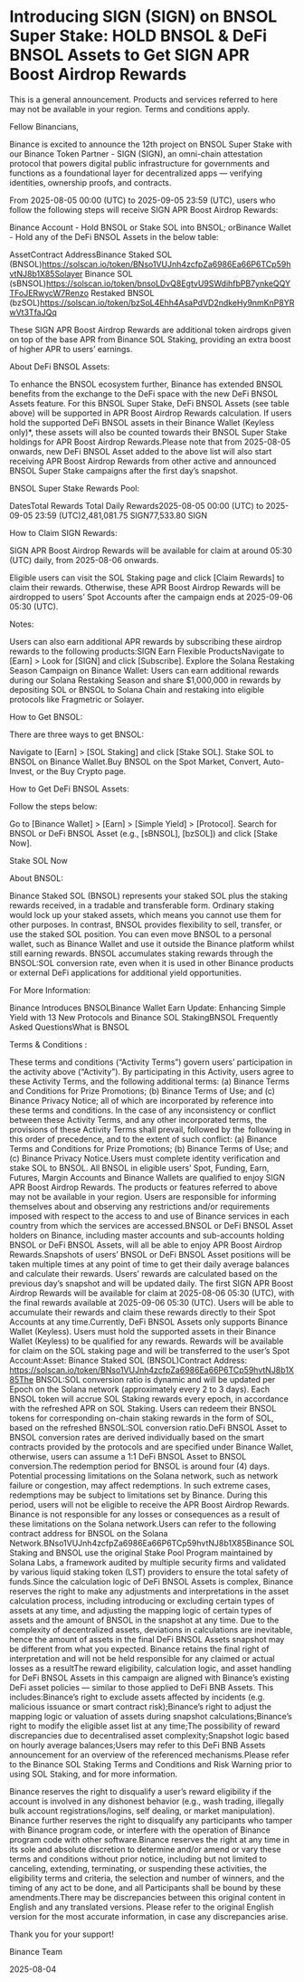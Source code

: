 # Introducing SIGN (SIGN) on BNSOL Super Stake: HOLD BNSOL & DeFi BNSOL Assets to Get SIGN APR Boost Airdrop Rewards

This is a general announcement. Products and services referred to here may not be available in your region. Terms and conditions apply.

Fellow Binancians,

Binance is excited to announce the 12th project on BNSOL Super Stake with our Binance Token Partner - SIGN (SIGN), an omni-chain attestation protocol that powers digital public infrastructure for governments and functions as a foundational layer for decentralized apps — verifying identities, ownership proofs, and contracts.

From 2025-08-05 00:00 (UTC) to 2025-09-05 23:59 (UTC), users who follow the following steps will receive SIGN APR Boost Airdrop Rewards:

Binance Account - Hold BNSOL or Stake SOL into BNSOL; orBinance Wallet - Hold any of the DeFi BNSOL Assets in the below table:

AssetContract AddressBinance Staked SOL (BNSOL)https://solscan.io/token/BNso1VUJnh4zcfpZa6986Ea66P6TCp59hvtNJ8b1X85Solayer Binance SOL (sBNSOL)https://solscan.io/token/bnsoLDvQ8EgtvU9SWdihfbPB7ynkeQQYTFoJERwycW7Renzo Restaked BNSOL (bzSOL)https://solscan.io/token/bzSoL4Ehh4AsaPdVD2ndkeHy9nmKnP8YRwVt3TfaJQq

These SIGN APR Boost Airdrop Rewards are additional token airdrops given on top of the base APR from Binance SOL Staking, providing an extra boost of higher APR to users’ earnings.

About DeFi BNSOL Assets:

To enhance the BNSOL ecosystem further, Binance has extended BNSOL benefits from the exchange to the DeFi space with the new DeFi BNSOL Assets feature. For this BNSOL Super Stake, DeFi BNSOL Assets (see table above) will be supported in APR Boost Airdrop Rewards calculation. If users hold the supported DeFi BNSOL assets in their Binance Wallet (Keyless only)*, these assets will also be counted towards their BNSOL Super Stake holdings for APR Boost Airdrop Rewards.Please note that from 2025-08-05 onwards, new DeFi BNSOL Asset added to the above list will also start receiving APR Boost Airdrop Rewards from other active and announced BNSOL Super Stake campaigns after the first day’s snapshot.

BNSOL Super Stake Rewards Pool: 

DatesTotal Rewards Total Daily Rewards2025-08-05 00:00 (UTC) to 2025-09-05 23:59 (UTC)2,481,081.75 SIGN77,533.80 SIGN

How to Claim SIGN Rewards:

SIGN APR Boost Airdrop Rewards will be available for claim at around 05:30 (UTC) daily, from 2025-08-06 onwards. 

Eligible users can visit the SOL Staking page and click [Claim Rewards] to claim their rewards. Otherwise, these APR Boost Airdrop Rewards will be airdropped to users’ Spot Accounts after the campaign ends at 2025-09-06 05:30 (UTC).

Notes:

Users can also earn additional APR rewards by subscribing these airdrop rewards to the following products:SIGN Earn Flexible ProductsNavigate to [Earn] > Look for [SIGN] and click [Subscribe]. Explore the Solana Restaking Season Campaign on Binance Wallet: Users can earn additional rewards during our Solana Restaking Season and share $1,000,000 in rewards by depositing SOL or BNSOL to Solana Chain and restaking into eligible protocols like Fragmetric or Solayer.

How to Get BNSOL:

There are three ways to get BNSOL:

Navigate to [Earn] > [SOL Staking] and click [Stake SOL]. Stake SOL to BNSOL on Binance Wallet.Buy BNSOL on the Spot Market, Convert, Auto-Invest, or the Buy Crypto page.

How to Get DeFi BNSOL Assets:

Follow the steps below:

Go to [Binance Wallet] > [Earn] > [Simple Yield] > [Protocol]. Search for BNSOL or DeFi BNSOL Asset (e.g., [sBNSOL], [bzSOL]) and click [Stake Now].

Stake SOL Now

About BNSOL:

Binance Staked SOL (BNSOL) represents your staked SOL plus the staking rewards received, in a tradable and transferable form. Ordinary staking would lock up your staked assets, which means you cannot use them for other purposes. In contrast, BNSOL provides flexibility to sell, transfer, or use the staked SOL position. You can even move BNSOL to a personal wallet, such as Binance Wallet and use it outside the Binance platform whilst still earning rewards. BNSOL accumulates staking rewards through the BNSOL:SOL conversion rate, even when it is used in other Binance products or external DeFi applications for additional yield opportunities.

For More Information:

Binance Introduces BNSOLBinance Wallet Earn Update: Enhancing Simple Yield with 13 New Protocols and Binance SOL StakingBNSOL Frequently Asked QuestionsWhat is BNSOL

Terms & Conditions : 

These terms and conditions (“Activity Terms”) govern users’ participation in the activity above (“Activity”). By participating in this Activity, users agree to these Activity Terms, and the following additional terms: (a) Binance Terms and Conditions for Prize Promotions; (b) Binance Terms of Use; and (c) Binance Privacy Notice; all of which are incorporated by reference into these terms and conditions. In the case of any inconsistency or conflict between these Activity Terms, and any other incorporated terms, the provisions of these Activity Terms shall prevail, followed by the  following in this order of precedence, and to the extent of such conflict: (a) Binance Terms and Conditions for Prize Promotions; (b) Binance Terms of Use; and (c) Binance Privacy Notice.Users must complete identity verification and stake SOL to BNSOL. All BNSOL in eligible users’ Spot, Funding, Earn, Futures, Margin Accounts and Binance Wallets are qualified to enjoy SIGN APR Boost Airdrop Rewards. The products or features referred to above may not be available in your region. Users are responsible for informing themselves about and observing any restrictions and/or requirements imposed with respect to the access to and use of Binance services in each country from which the services are accessed.BNSOL or DeFi BNSOL Asset holders on Binance, including master accounts and sub-accounts holding BNSOL or DeFi BNSOL Assets, will all be able to enjoy APR Boost Airdrop Rewards.Snapshots of users’ BNSOL or DeFi BNSOL Asset positions will be taken multiple times at any point of time to get their daily average balances and calculate their rewards. Users’ rewards are calculated based on the previous day’s snapshot and will be updated daily. The first SIGN APR Boost Airdrop Rewards will be available for claim at 2025-08-06 05:30 (UTC), with the final rewards available at 2025-09-06 05:30 (UTC). Users will be able to accumulate their rewards and claim these rewards directly to their Spot Accounts at any time.Currently, DeFi BNSOL Assets only supports Binance Wallet (Keyless). Users must hold the supported assets in their Binance Wallet (Keyless) to be qualified for any rewards. Rewards will be available for claim on the SOL staking page and will be transferred to the user’s Spot Account:Asset: Binance Staked SOL (BNSOL)Contract Address: https://solscan.io/token/BNso1VUJnh4zcfpZa6986Ea66P6TCp59hvtNJ8b1X85The BNSOL:SOL conversion ratio is dynamic and will be updated per Epoch on the Solana network (approximately every 2 to 3 days). Each BNSOL token will accrue SOL Staking rewards every epoch, in accordance with the refreshed APR on SOL Staking. Users can redeem their BNSOL tokens for corresponding on-chain staking rewards in the form of SOL, based on the refreshed BNSOL:SOL conversion ratio.DeFi BNSOL Asset to BNSOL conversion rates are derived individually based on the smart contracts provided by the protocols and are specified under Binance Wallet, otherwise, users can assume a 1:1 DeFi BNSOL Asset to BNSOL conversion.The redemption period for BNSOL is around four (4) days. Potential processing limitations on the Solana network, such as network failure or congestion, may affect redemptions. In such extreme cases, redemptions may be subject to limitations set by Binance. During this period, users will not be eligible to receive the APR Boost Airdrop Rewards. Binance is not responsible for any losses or consequences as a result of these limitations on the Solana network.Users can refer to the following contract address for BNSOL on the Solana Network.BNso1VUJnh4zcfpZa6986Ea66P6TCp59hvtNJ8b1X85Binance SOL Staking and BNSOL use the original Stake Pool Program maintained by Solana Labs, a framework audited by multiple security firms and validated by various liquid staking token (LST) providers to ensure the total safety of funds.Since the calculation logic of DeFi BNSOL Assets is complex, Binance reserves the right to make any adjustments and interpretations in the asset calculation process, including introducing or excluding certain types of assets at any time, and adjusting the mapping logic of certain types of assets and the amount of BNSOL in ​​the snapshot at any time. Due to the complexity of decentralized assets, deviations in calculations are inevitable, hence the amount of assets in the final DeFi BNSOL Assets snapshot may be different from what you expected. Binance retains the final right of interpretation and will not be held responsible for any claimed or actual losses as a resultThe reward eligibility, calculation logic, and asset handling for DeFi BNSOL Assets in this campaign are aligned with Binance’s existing DeFi asset policies — similar to those applied to DeFi BNB Assets. This includes:Binance’s right to exclude assets affected by incidents (e.g. malicious issuance or smart contract risk);Binance’s right to adjust the mapping logic or valuation of assets during snapshot calculations;Binance’s right to modify the eligible asset list at any time;The possibility of reward discrepancies due to decentralised asset complexity;Snapshot logic based on hourly average balances;Users may refer to this DeFi BNB Assets announcement for an overview of the referenced mechanisms.Please refer to the Binance SOL Staking Terms and Conditions and Risk Warning prior to using SOL Staking, and for more information.

Binance reserves the right to disqualify a user’s reward eligibility if the account is involved in any dishonest behavior (e.g., wash trading, illegally bulk account registrations/logins, self dealing, or market manipulation). Binance further reserves the right to disqualify any participants who tamper with Binance program code, or interfere with the operation of Binance program code with other software.Binance reserves the right at any time in its sole and absolute discretion to determine and/or amend or vary these terms and conditions without prior notice, including but not limited to canceling, extending, terminating, or suspending these activities, the eligibility terms and criteria, the selection and number of winners, and the timing of any act to be done, and all Participants shall be bound by these amendments.There may be discrepancies between this original content in English and any translated versions. Please refer to the original English version for the most accurate information, in case any discrepancies arise. 

Thank you for your support!

Binance Team

2025-08-04
